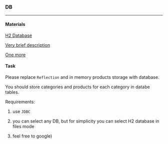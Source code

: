 ### DB

----
#### Materials

[H2 Database](https://www.h2database.com/html/main.html)

[Very brief description](https://www.javatpoint.com/steps-to-connect-to-the-database-in-java)

[One more](https://www.baeldung.com/java-jdbc)

#### Task

Please replace `Reflection` and in memory products storage with database.

You should store categories and products for each category in databe tables.

Requirements:

1. use `JDBC`

2. you can select any DB, but for simplicity you can select H2 database in files mode

3. feel free to google)
 
